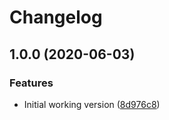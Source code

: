 # Changelog

## 1.0.0 (2020-06-03)


### Features

* Initial working version ([8d976c8](https://www.github.com/fantasywidgets/wifi-qr-code-generator/commit/8d976c8a5b98abd948a9b7acd7029c19f638cc31))
